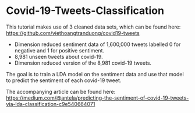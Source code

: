 # Covid-19-Tweets-Classification

This tutorial makes use of 3 cleaned data sets, which can be found here: https://github.com/viethoangtranduong/covid19-tweets

- Dimension reduced sentiment data of 1,600,000 tweets labelled 0 for negative and 1 for positive sentiment.
- 8,981 unseen tweets about covid-19.
- Dimension reduced version of the 8,981 covid-19 tweets.

The goal is to train a LDA model on the sentiment data and use that model to predict the sentiment of each covid-19 tweet.

The accompanying article can be found here: https://medium.com/@antela/predicting-the-sentiment-of-covid-19-tweets-via-lda-classification-c9e540664071

